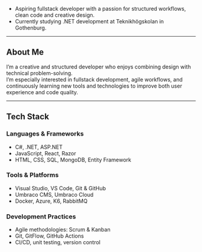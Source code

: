 - Aspiring fullstack developer with a passion for structured workflows, clean code and creative design.
- Currently studying .NET development at Teknikhögskolan in Gothenburg.

---

## About Me

I’m a creative and structured developer who enjoys combining design with technical problem-solving.  
I’m especially interested in fullstack development, agile workflows, and continuously learning new tools and technologies to improve both user experience and code quality.

---

## Tech Stack

### Languages & Frameworks  
- C#, .NET, ASP.NET  
- JavaScript, React, Razor  
- HTML, CSS, SQL, MongoDB, Entity Framework

### Tools & Platforms  
- Visual Studio, VS Code, Git & GitHub  
- Umbraco CMS, Umbraco Cloud  
- Docker, Azure, K6, RabbitMQ  

### Development Practices  
- Agile methodologies: Scrum & Kanban
- Git, GitFlow, GitHub Actions
- CI/CD, unit testing, version control
